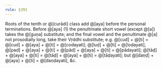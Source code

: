 ```yaml
---
rule: §391
---
```


Roots of the tenth or @[curādi] class add @[aya] before the personal terminations. Before @[aya] (1) the penultimate short vowel (except @[a]) takes the @[guṇa] substitute; and the final vowel and the penultimate @[a] not prosodially long, take their Vṛddhi substitute; e.g. @[cud] + @[ti] = @[cud] + @[aya] + @[ti] = @[codayati]; @[luḍ] + @[ti] = @[loḍayati], @[pad] + @[aya] + @[ti] = @[pād] + @[aya] + @[ti] = @[pādayati]; @[tāḍ] + @[aya] + @[ti] = @[tāḍ] + @[aya] + @[ti] = @[tāḍayati]; but @[daṇḍ] + @[aya] + @[ti] = @[daṇḍayati], &c.